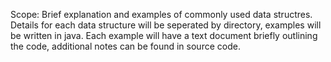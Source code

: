 Scope:
Brief explanation and examples of commonly used data structres. Details for each data structure will be seperated by directory, examples will be written in java. Each example
will have a text document briefly outlining the code, additional notes can be found in source code.


